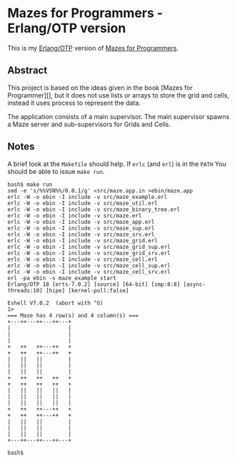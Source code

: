 # Mazes for Programmers - Erlang/OTP version

This is my [Erlang/OTP][] version of [Mazes for Programmers][].

[Erlang/OTP]: http://erlang.org/
[Mazes for Programmers]: https://pragprog.com/book/jbmaze/mazes-for-programmers

## Abstract

This project is based on the ideas given in the book
[Mazes for Programmer][], but it does not use lists or arrays to store
the grid and cells, instead it uses process to represent the data.

The application consists of a main supervisor. The main supervisor
spawns a Maze server and sub-supervisors for Grids and Cells.

[Mazes for Programmers]: https://pragprog.com/book/jbmaze/mazes-for-programmers

## Notes

A brief look at the `Makefile` should help. If `erlc` (and `erl`) is
in the `PATH` You should be able to issue `make run`.

```shell
bash$ make run
sed -e 's/%%VSN%%/0.0.1/g' <src/maze.app.in >ebin/maze.app
erlc -W -o ebin -I include -v src/maze_example.erl
erlc -W -o ebin -I include -v src/maze_util.erl
erlc -W -o ebin -I include -v src/maze_binary_tree.erl
erlc -W -o ebin -I include -v src/maze.erl
erlc -W -o ebin -I include -v src/maze_app.erl
erlc -W -o ebin -I include -v src/maze_sup.erl
erlc -W -o ebin -I include -v src/maze_srv.erl
erlc -W -o ebin -I include -v src/maze_grid.erl
erlc -W -o ebin -I include -v src/maze_grid_sup.erl
erlc -W -o ebin -I include -v src/maze_grid_srv.erl
erlc -W -o ebin -I include -v src/maze_cell.erl
erlc -W -o ebin -I include -v src/maze_cell_sup.erl
erlc -W -o ebin -I include -v src/maze_cell_srv.erl
erl -pa ebin -s maze_example start
Erlang/OTP 18 [erts-7.0.2] [source] [64-bit] [smp:8:8] [async-threads:10] [hipe] [kernel-poll:false]

Eshell V7.0.2  (abort with ^G)
1> 
=== Maze has 4 row(s) and 4 column(s) ===
+---++---++---++---+
|                  |
|                  |
|                  |
+   ++   ++---++   +
+   ++   ++---++   +
|   ||   ||        |
|   ||   ||        |
|   ||   ||        |
+   ++   ++   ++   +
+   ++   ++   ++   +
|   ||   ||   ||   |
|   ||   ||   ||   |
|   ||   ||   ||   |
+   ++   ++---++   +
+   ++   ++---++   +
|   ||   ||        |
|   ||   ||        |
|   ||   ||        |
+---++---++---++---+

bash$ 
```
